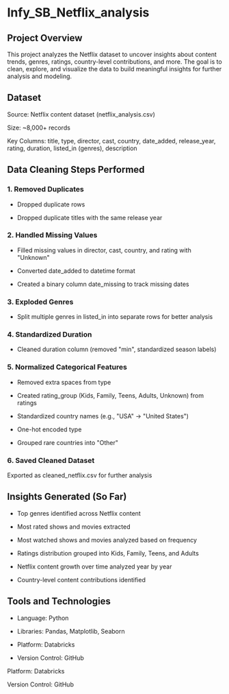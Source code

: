 # Infy_SB_Netflix_analysis

## Project Overview

This project analyzes the Netflix dataset to uncover insights about content trends, genres, ratings, country-level contributions, and more.
The goal is to clean, explore, and visualize the data to build meaningful insights for further analysis and modeling.

## Dataset

Source: Netflix content dataset (netflix_analysis.csv)

Size: ~8,000+ records

Key Columns: title, type, director, cast, country, date_added, release_year, rating, duration, listed_in (genres), description

## Data Cleaning Steps Performed
### 1. Removed Duplicates

- Dropped duplicate rows

- Dropped duplicate titles with the same release year

### 2. Handled Missing Values

- Filled missing values in director, cast, country, and rating with "Unknown"

- Converted date_added to datetime format

- Created a binary column date_missing to track missing dates

### 3. Exploded Genres

- Split multiple genres in listed_in into separate rows for better analysis

### 4. Standardized Duration

- Cleaned duration column (removed "min", standardized season labels)

### 5. Normalized Categorical Features

- Removed extra spaces from type

- Created rating_group (Kids, Family, Teens, Adults, Unknown) from ratings

- Standardized country names (e.g., "USA" → "United States")

- One-hot encoded type

- Grouped rare countries into "Other"

### 6. Saved Cleaned Dataset

Exported as cleaned_netflix.csv for further analysis

## Insights Generated (So Far)

- Top genres identified across Netflix content

- Most rated shows and movies extracted

- Most watched shows and movies analyzed based on frequency

- Ratings distribution grouped into Kids, Family, Teens, and Adults

- Netflix content growth over time analyzed year by year

- Country-level content contributions identified

## Tools and Technologies

- Language: Python

- Libraries: Pandas, Matplotlib, Seaborn

- Platform: Databricks

- Version Control: GitHub

Platform: Databricks

Version Control: GitHub
